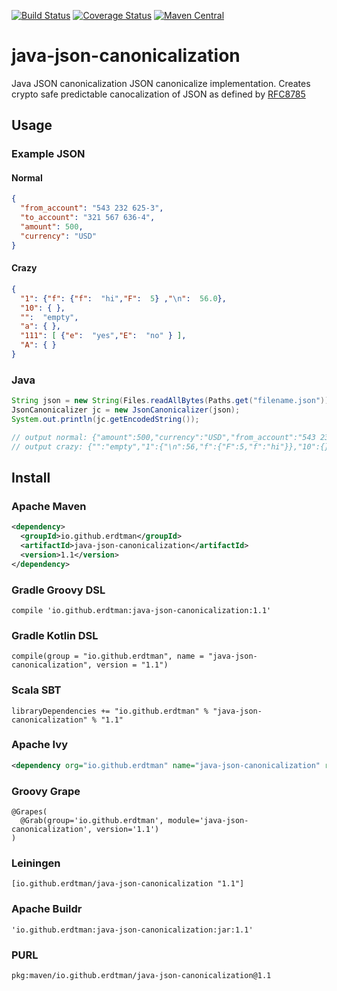 [![Build Status](https://travis-ci.com/erdtman/java-json-canonicalization.svg?branch=master)](https://travis-ci.com/erdtman/java-json-canonicalization)
[![Coverage Status](https://coveralls.io/repos/github/erdtman/java-json-canonicalization/badge.svg)](https://coveralls.io/github/erdtman/java-json-canonicalization)
[![Maven Central](https://img.shields.io/maven-central/v/io.github.erdtman/java-json-canonicalization.svg?label=Maven%20Central)](http://search.maven.org/#search%7Cga%7C1%7Cg%3A%22io.github.erdtman%22%20a%3A%22java-json-canonicalization%22)
# java-json-canonicalization
Java JSON canonicalization 
JSON canonicalize implementation. Creates crypto safe predictable canocalization of
JSON as defined by [RFC8785](https://tools.ietf.org/html/rfc8785)
## Usage
### Example JSON
#### Normal
```json
{
  "from_account": "543 232 625-3",
  "to_account": "321 567 636-4",
  "amount": 500,
  "currency": "USD"
}
```
#### Crazy
```json
{
  "1": {"f": {"f":  "hi","F":  5} ,"\n":  56.0},
  "10": { },
  "":  "empty",
  "a": { },
  "111": [ {"e":  "yes","E":  "no" } ],
  "A": { }
}
```
### Java
```java
String json = new String(Files.readAllBytes(Paths.get("filename.json")));
JsonCanonicalizer jc = new JsonCanonicalizer(json);
System.out.println(jc.getEncodedString());

// output normal: {"amount":500,"currency":"USD","from_account":"543 232 625-3","to_account":"321 567 636-4"}
// output crazy: {"":"empty","1":{"\n":56,"f":{"F":5,"f":"hi"}},"10":{},"111":[{"E":"no","e":"yes"}],"A":{},"a":{}}
```
## Install
### Apache Maven
```xml
<dependency>
  <groupId>io.github.erdtman</groupId>
  <artifactId>java-json-canonicalization</artifactId>
  <version>1.1</version>
</dependency>
```
### Gradle Groovy DSL
```
compile 'io.github.erdtman:java-json-canonicalization:1.1'
```
### Gradle Kotlin DSL
```
compile(group = "io.github.erdtman", name = "java-json-canonicalization", version = "1.1")
```
### Scala SBT
```
libraryDependencies += "io.github.erdtman" % "java-json-canonicalization" % "1.1"
```
### Apache Ivy
```xml
<dependency org="io.github.erdtman" name="java-json-canonicalization" rev="1.1" />
```
### Groovy Grape
```
@Grapes(
  @Grab(group='io.github.erdtman', module='java-json-canonicalization', version='1.1')
)
```
### Leiningen
```
[io.github.erdtman/java-json-canonicalization "1.1"]
```
### Apache Buildr
```
'io.github.erdtman:java-json-canonicalization:jar:1.1'
```
### PURL
```
pkg:maven/io.github.erdtman/java-json-canonicalization@1.1
```
